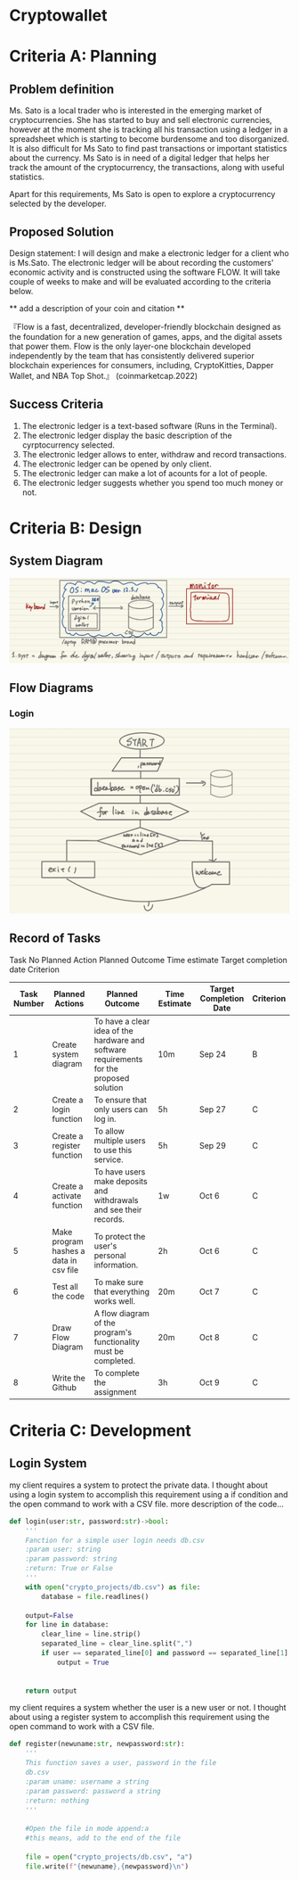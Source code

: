 # Cryptowallet

# Criteria A: Planning
## Problem definition
Ms. Sato is a local trader who is interested in the emerging market of cryptocurrencies. She has started to buy and sell electronic currencies, however at the moment she is tracking all his transaction using a ledger in a spreadsheet which is starting to become burdensome and too disorganized. It is also difficult for Ms Sato to find past transactions or important statistics about the currency. Ms Sato is in need of a digital ledger that helps her track the amount of the cryptocurrency, the transactions, along with useful statistics.

Apart for this requirements, Ms Sato is open to explore a cryptocurrency selected by the developer.

## Proposed Solution
Design statement: I will design and make a electronic ledger for a client who is Ms.Sato. The electronic ledger will be about recording the customers' economic activity and is constructed using the software FLOW. It will take couple of weeks to make and will be evaluated according to the criteria below.

** add a description of your coin and citation **

『Flow is a fast, decentralized, developer-friendly blockchain designed as the foundation for a new generation of games, apps, and the digital assets that power them. Flow is the only layer-one blockchain developed independently by the team that has consistently delivered superior blockchain experiences for consumers, including, CryptoKitties, Dapper Wallet, and NBA Top Shot.』 (coinmarketcap.2022)





## Success Criteria
1. The electronic ledger is a text-based software (Runs in the Terminal). 
2. The electronic ledger display the basic description of the cyrptocurrency selected. 
3. The electronic ledger allows to enter, withdraw and record transactions. 
4. The electronic ledger can be opened by only client. 
5. The electronic ledger can make a lot of acounts for a lot of people.
6. The electronic ledger suggests whether you spend too much money or not. 

# Criteria B: Design
## System Diagram
![](sd.png)
## Flow Diagrams
### Login
![](fd.png)
## Record of Tasks
Task No	Planned Action	Planned Outcome	Time estimate	Target completion date	Criterion



| Task Number | Planned Actions | Planned Outcome | Time Estimate | Target Completion Date | Criterion |
|-------------|-----------------|-----------------|---------------|------------------------|-----------|
|1            |Create system diagram|To have a clear idea of the hardware and software requirements for the proposed solution|10m|Sep 24|B|
|2            |Create a login function|To ensure that only users can log in.|5h|Sep 27|C|
|3            |Create a register function|To allow multiple users to use this service.|5h|Sep 29|C|
|4            |Create a activate function|To have users make deposits and withdrawals and see their records.|1w|Oct 6|C|
|5            |Make program hashes a data in csv file|To protect the user's personal information.|2h|Oct 6|C|
|6            |Test all the code|To make sure that everything works well.|20m|Oct 7|C|
|7            |Draw Flow Diagram|A flow diagram of the program's functionality must be completed.|20m|Oct 8|C|
|8            |Write the Github|To complete the assignment|3h|Oct 9|C|

# Criteria C: Development
## Login System
my client requires a system to protect the private data. I thought about using a login system to accomplish this requirement using a if condition and the open command to work with a CSV file. more description of the code...

```.py
def login(user:str, password:str)->bool:
    '''
    Fanction for a simple user login needs db.csv
    :param user: string
    :param password: string
    :return: True or False
    '''
    with open("crypto_projects/db.csv") as file:
        database = file.readlines()

    output=False
    for line in database:
        clear_line = line.strip()
        separated_line = clear_line.split(",")
        if user == separated_line[0] and password == separated_line[1]:
            output = True


    return output

```

my client requires a system whether the user is a new user or not.  I thought about using a register system to accomplish this requirement using the open command to work with a CSV file.

```.py
def register(newuname:str, newpassword:str):
    '''
    This function saves a user, password in the file
    db.csv
    :param uname: username a string
    :param password: password a string
    :return: nothing
    '''

    #Open the file in mode append:a
    #this means, add to the end of the file

    file = open("crypto_projects/db.csv", "a")
    file.write(f"{newuname},{newpassword}\n")
```
